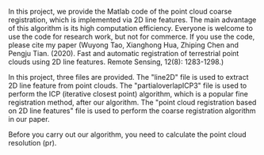 In this project, we provide the Matlab code of the point cloud coarse registration, which is implemented via 2D line features. 
The main advantage of this algorithm is its high computation efficiency. Everyone is welcome to use the code for research work, but not for commerce.
If you use the code, please cite my paper
(Wuyong Tao, Xianghong Hua, Zhiping Chen and Pengju Tian. (2020). Fast and automatic registration of terrestrial point clouds using 2D line features. Remote Sensing, 12(8): 1283-1298.)


In this project, three files are provided. The "line2D" file is used to extract 2D line feature from point clouds. 
The "partialoverlapICP3" file is used to perform the ICP (iterative closest point) algorithm, which is a popular fine registration method, after our algorithm. 
The "point cloud registration based on 2D line features" file is used to perform the coarse registration algorithm in our paper.

Before you carry out our algorithm, you need to calculate the point cloud resolution (pr). 
